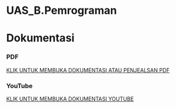 # UAS_B.Pemrograman 
# Dokumentasi
### PDF
[KLIK UNTUK MEMBUKA DOKUMENTASI ATAU PENJEALSAN PDF](https://drive.google.com/file/d/1nwXGm6ZuD25_T6tZEya6JozQpolowqmW/view?usp=share_link)
### YouTube
[KLIK UNTUK MEMBUKA DOKUMENTASI YOUTUBE]()

